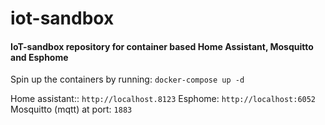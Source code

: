 # iot-sandbox
#### IoT-sandbox repository for container based Home Assistant, Mosquitto and Esphome

Spin up the containers by running: `docker-compose up -d`

Home assistant:: `http://localhost.8123`
Esphome:  `http://localhost:6052`
Mosquitto (mqtt) at port:  `1883`

